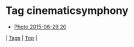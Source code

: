 <!--
title: Tag cinematicsymphony
date: 2020-06-28T15:26:58.587Z
tags:
-->
# Tag cinematicsymphony

 * [Photo 2015-06-29 20](122786984764.md)

| [Tags](tags.md) | [Top](index.md) |
